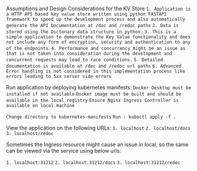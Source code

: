 Assumptions and Design Considerations for the KV Store
`1. Application is a HTTP API based key value store written using python FASTAPI framework to speed up the development process and also automatically generate the API Documentation at /doc and /redoc paths`
`2. Data is stored using the Dictonary data structure in python.`
`3. This is a simple application to demonstrate the Key Value functionality and does not include any form of encryption, security and authentication to any of the endpoints`.
`4. Performance and concurrency might be an issue as that is not taken into consideration during the development and concurrent requests may lead to race conditions.`
`5. Detailed documentation is available at /doc and /redoc url paths`
`6. Advanced Error handling is not considered in this implementation process like errors leading to 5xx server side errors`


Run application by deploying kubernetes manifests:
`Docker Desktop must be installed if not available`
`Docker image must be built and should be available in the local registry`
`Ensure Nginx Ingress Controller is available on local machine`

`Change directory to kubernetes-manifests`
`Run : kubectl apply -f .`

View the application on the following URLs:
`1. localhost`
`2. localhost/docs`
`3. localhost/redoc`

Sometimes the Ingress resource might cause an issue in local, so the same can be viewed via the service using below urls:

`1. localhost:31212`
`2. localhost:31212/docs`
`3. localhost:31212/redoc`